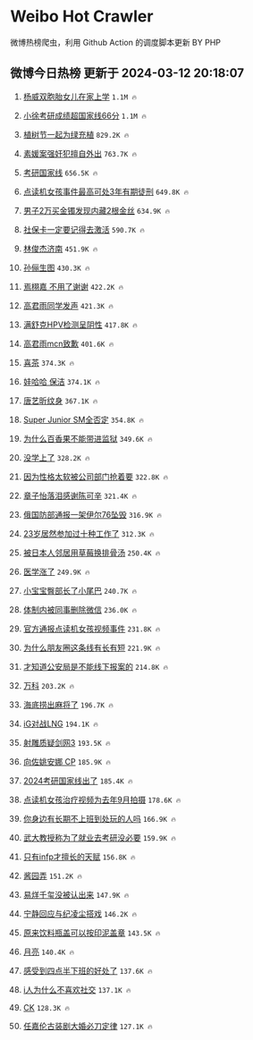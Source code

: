 # Weibo Hot Crawler 



微博热榜爬虫，利用 Github Action 的调度脚本更新 BY PHP 


## 微博今日热榜 更新于 2024-03-12 20:18:07 
1. [杨威双胞胎女儿在家上学](https://s.weibo.com/weibo?q=%23%E6%9D%A8%E5%A8%81%E5%8F%8C%E8%83%9E%E8%83%8E%E5%A5%B3%E5%84%BF%E5%9C%A8%E5%AE%B6%E4%B8%8A%E5%AD%A6%23&t=31&band_rank=1&Refer=top) `1.1M 🔥` 

1. [小徐考研成绩超国家线66分](https://s.weibo.com/weibo?q=%23%E5%B0%8F%E5%BE%90%E8%80%83%E7%A0%94%E6%88%90%E7%BB%A9%E8%B6%85%E5%9B%BD%E5%AE%B6%E7%BA%BF66%E5%88%86%23&t=31&band_rank=2&Refer=top) `1.1M 🔥` 

1. [植树节一起为绿充植](https://s.weibo.com/weibo?q=%23%E6%A4%8D%E6%A0%91%E8%8A%82%E4%B8%80%E8%B5%B7%E4%B8%BA%E7%BB%BF%E5%85%85%E6%A4%8D%23&t=31&band_rank=3&Refer=top) `829.2K 🔥` 

1. [素媛案强奸犯擅自外出](https://s.weibo.com/weibo?q=%23%E7%B4%A0%E5%AA%9B%E6%A1%88%E5%BC%BA%E5%A5%B8%E7%8A%AF%E6%93%85%E8%87%AA%E5%A4%96%E5%87%BA%23&t=31&band_rank=4&Refer=top) `763.7K 🔥` 

1. [考研国家线](https://s.weibo.com/weibo?q=%E8%80%83%E7%A0%94%E5%9B%BD%E5%AE%B6%E7%BA%BF&t=31&band_rank=5&Refer=top) `656.5K 🔥` 

1. [点读机女孩事件最高可处3年有期徒刑](https://s.weibo.com/weibo?q=%23%E7%82%B9%E8%AF%BB%E6%9C%BA%E5%A5%B3%E5%AD%A9%E4%BA%8B%E4%BB%B6%E6%9C%80%E9%AB%98%E5%8F%AF%E5%A4%843%E5%B9%B4%E6%9C%89%E6%9C%9F%E5%BE%92%E5%88%91%23&t=31&band_rank=6&Refer=top) `649.8K 🔥` 

1. [男子2万买金镯发现内藏2根金丝](https://s.weibo.com/weibo?q=%23%E7%94%B7%E5%AD%902%E4%B8%87%E4%B9%B0%E9%87%91%E9%95%AF%E5%8F%91%E7%8E%B0%E5%86%85%E8%97%8F2%E6%A0%B9%E9%87%91%E4%B8%9D%23&t=31&band_rank=7&Refer=top) `634.9K 🔥` 

1. [社保卡一定要记得去激活](https://s.weibo.com/weibo?q=%23%E7%A4%BE%E4%BF%9D%E5%8D%A1%E4%B8%80%E5%AE%9A%E8%A6%81%E8%AE%B0%E5%BE%97%E5%8E%BB%E6%BF%80%E6%B4%BB%23&t=31&band_rank=8&Refer=top) `590.7K 🔥` 

1. [林俊杰济南](https://s.weibo.com/weibo?q=%E6%9E%97%E4%BF%8A%E6%9D%B0%E6%B5%8E%E5%8D%97&t=31&band_rank=9&Refer=top) `451.9K 🔥` 

1. [孙俪生图](https://s.weibo.com/weibo?q=%23%E5%AD%99%E4%BF%AA%E7%94%9F%E5%9B%BE%23&t=31&band_rank=10&Refer=top) `430.3K 🔥` 

1. [焉栩嘉 不用了谢谢](https://s.weibo.com/weibo?q=%E7%84%89%E6%A0%A9%E5%98%89%20%E4%B8%8D%E7%94%A8%E4%BA%86%E8%B0%A2%E8%B0%A2&t=31&band_rank=11&Refer=top) `422.2K 🔥` 

1. [高君雨同学发声](https://s.weibo.com/weibo?q=%23%E9%AB%98%E5%90%9B%E9%9B%A8%E5%90%8C%E5%AD%A6%E5%8F%91%E5%A3%B0%23&t=31&band_rank=12&Refer=top) `421.3K 🔥` 

1. [满舒克HPV检测呈阴性](https://s.weibo.com/weibo?q=%23%E6%BB%A1%E8%88%92%E5%85%8BHPV%E6%A3%80%E6%B5%8B%E5%91%88%E9%98%B4%E6%80%A7%23&t=31&band_rank=13&Refer=top) `417.8K 🔥` 

1. [高君雨mcn致歉](https://s.weibo.com/weibo?q=%23%E9%AB%98%E5%90%9B%E9%9B%A8mcn%E8%87%B4%E6%AD%89%23&t=31&band_rank=14&Refer=top) `401.6K 🔥` 

1. [喜茶](https://s.weibo.com/weibo?q=%E5%96%9C%E8%8C%B6&t=31&band_rank=15&Refer=top) `374.3K 🔥` 

1. [娃哈哈 保洁](https://s.weibo.com/weibo?q=%E5%A8%83%E5%93%88%E5%93%88%20%E4%BF%9D%E6%B4%81&t=31&band_rank=16&Refer=top) `374.1K 🔥` 

1. [唐艺昕纹身](https://s.weibo.com/weibo?q=%23%E5%94%90%E8%89%BA%E6%98%95%E7%BA%B9%E8%BA%AB%23&t=31&band_rank=17&Refer=top) `367.1K 🔥` 

1. [Super Junior SM全否定](https://s.weibo.com/weibo?q=Super%20Junior%20SM%E5%85%A8%E5%90%A6%E5%AE%9A&t=31&band_rank=18&Refer=top) `354.8K 🔥` 

1. [为什么百香果不能带进监狱](https://s.weibo.com/weibo?q=%E4%B8%BA%E4%BB%80%E4%B9%88%E7%99%BE%E9%A6%99%E6%9E%9C%E4%B8%8D%E8%83%BD%E5%B8%A6%E8%BF%9B%E7%9B%91%E7%8B%B1&t=31&band_rank=19&Refer=top) `349.6K 🔥` 

1. [没学上了](https://s.weibo.com/weibo?q=%E6%B2%A1%E5%AD%A6%E4%B8%8A%E4%BA%86&t=31&band_rank=20&Refer=top) `328.2K 🔥` 

1. [因为性格太软被公司部门抢着要](https://s.weibo.com/weibo?q=%23%E5%9B%A0%E4%B8%BA%E6%80%A7%E6%A0%BC%E5%A4%AA%E8%BD%AF%E8%A2%AB%E5%85%AC%E5%8F%B8%E9%83%A8%E9%97%A8%E6%8A%A2%E7%9D%80%E8%A6%81%23&t=31&band_rank=21&Refer=top) `322.8K 🔥` 

1. [章子怡落泪感谢陈可辛](https://s.weibo.com/weibo?q=%23%E7%AB%A0%E5%AD%90%E6%80%A1%E8%90%BD%E6%B3%AA%E6%84%9F%E8%B0%A2%E9%99%88%E5%8F%AF%E8%BE%9B%23&t=31&band_rank=22&Refer=top) `321.4K 🔥` 

1. [俄国防部通报一架伊尔76坠毁](https://s.weibo.com/weibo?q=%23%E4%BF%84%E5%9B%BD%E9%98%B2%E9%83%A8%E9%80%9A%E6%8A%A5%E4%B8%80%E6%9E%B6%E4%BC%8A%E5%B0%9476%E5%9D%A0%E6%AF%81%23&t=31&band_rank=23&Refer=top) `316.9K 🔥` 

1. [23岁居然参加过十种工作了](https://s.weibo.com/weibo?q=%2323%E5%B2%81%E5%B1%85%E7%84%B6%E5%8F%82%E5%8A%A0%E8%BF%87%E5%8D%81%E7%A7%8D%E5%B7%A5%E4%BD%9C%E4%BA%86%23&t=31&band_rank=24&Refer=top) `312.3K 🔥` 

1. [被日本人邻居用草莓换排骨汤](https://s.weibo.com/weibo?q=%E8%A2%AB%E6%97%A5%E6%9C%AC%E4%BA%BA%E9%82%BB%E5%B1%85%E7%94%A8%E8%8D%89%E8%8E%93%E6%8D%A2%E6%8E%92%E9%AA%A8%E6%B1%A4&t=31&band_rank=25&Refer=top) `250.4K 🔥` 

1. [医学涨了](https://s.weibo.com/weibo?q=%E5%8C%BB%E5%AD%A6%E6%B6%A8%E4%BA%86&t=31&band_rank=26&Refer=top) `249.9K 🔥` 

1. [小宝宝臀部长了小尾巴](https://s.weibo.com/weibo?q=%23%E5%B0%8F%E5%AE%9D%E5%AE%9D%E8%87%80%E9%83%A8%E9%95%BF%E4%BA%86%E5%B0%8F%E5%B0%BE%E5%B7%B4%23&t=31&band_rank=27&Refer=top) `240.7K 🔥` 

1. [体制内被同事删除微信](https://s.weibo.com/weibo?q=%23%E4%BD%93%E5%88%B6%E5%86%85%E8%A2%AB%E5%90%8C%E4%BA%8B%E5%88%A0%E9%99%A4%E5%BE%AE%E4%BF%A1%23&t=31&band_rank=28&Refer=top) `236.0K 🔥` 

1. [官方通报点读机女孩视频事件](https://s.weibo.com/weibo?q=%23%E5%AE%98%E6%96%B9%E9%80%9A%E6%8A%A5%E7%82%B9%E8%AF%BB%E6%9C%BA%E5%A5%B3%E5%AD%A9%E8%A7%86%E9%A2%91%E4%BA%8B%E4%BB%B6%23&t=31&band_rank=29&Refer=top) `231.8K 🔥` 

1. [为什么朋友圈这条线有长有短](https://s.weibo.com/weibo?q=%23%E4%B8%BA%E4%BB%80%E4%B9%88%E6%9C%8B%E5%8F%8B%E5%9C%88%E8%BF%99%E6%9D%A1%E7%BA%BF%E6%9C%89%E9%95%BF%E6%9C%89%E7%9F%AD%23&t=31&band_rank=30&Refer=top) `221.9K 🔥` 

1. [才知道公安局是不能线下报案的](https://s.weibo.com/weibo?q=%23%E6%89%8D%E7%9F%A5%E9%81%93%E5%85%AC%E5%AE%89%E5%B1%80%E6%98%AF%E4%B8%8D%E8%83%BD%E7%BA%BF%E4%B8%8B%E6%8A%A5%E6%A1%88%E7%9A%84%23&t=31&band_rank=31&Refer=top) `214.8K 🔥` 

1. [万科](https://s.weibo.com/weibo?q=%E4%B8%87%E7%A7%91&t=31&band_rank=32&Refer=top) `203.2K 🔥` 

1. [海底捞出麻将了](https://s.weibo.com/weibo?q=%23%E6%B5%B7%E5%BA%95%E6%8D%9E%E5%87%BA%E9%BA%BB%E5%B0%86%E4%BA%86%23&t=31&band_rank=33&Refer=top) `196.7K 🔥` 

1. [iG对战LNG](https://s.weibo.com/weibo?q=%23iG%E5%AF%B9%E6%88%98LNG%23&t=31&band_rank=34&Refer=top) `194.1K 🔥` 

1. [射雕质疑剑网3](https://s.weibo.com/weibo?q=%23%E5%B0%84%E9%9B%95%E8%B4%A8%E7%96%91%E5%89%91%E7%BD%913%23&t=31&band_rank=35&Refer=top) `193.5K 🔥` 

1. [向佐姚安娜 CP](https://s.weibo.com/weibo?q=%E5%90%91%E4%BD%90%E5%A7%9A%E5%AE%89%E5%A8%9C%20CP&t=31&band_rank=36&Refer=top) `185.9K 🔥` 

1. [2024考研国家线出了](https://s.weibo.com/weibo?q=%232024%E8%80%83%E7%A0%94%E5%9B%BD%E5%AE%B6%E7%BA%BF%E5%87%BA%E4%BA%86%23&t=31&band_rank=37&Refer=top) `185.4K 🔥` 

1. [点读机女孩治疗视频为去年9月拍摄](https://s.weibo.com/weibo?q=%23%E7%82%B9%E8%AF%BB%E6%9C%BA%E5%A5%B3%E5%AD%A9%E6%B2%BB%E7%96%97%E8%A7%86%E9%A2%91%E4%B8%BA%E5%8E%BB%E5%B9%B49%E6%9C%88%E6%8B%8D%E6%91%84%23&t=31&band_rank=38&Refer=top) `178.6K 🔥` 

1. [你身边有长期不上班到处玩的人吗](https://s.weibo.com/weibo?q=%23%E4%BD%A0%E8%BA%AB%E8%BE%B9%E6%9C%89%E9%95%BF%E6%9C%9F%E4%B8%8D%E4%B8%8A%E7%8F%AD%E5%88%B0%E5%A4%84%E7%8E%A9%E7%9A%84%E4%BA%BA%E5%90%97%23&t=31&band_rank=39&Refer=top) `166.9K 🔥` 

1. [武大教授称为了就业去考研没必要](https://s.weibo.com/weibo?q=%23%E6%AD%A6%E5%A4%A7%E6%95%99%E6%8E%88%E7%A7%B0%E4%B8%BA%E4%BA%86%E5%B0%B1%E4%B8%9A%E5%8E%BB%E8%80%83%E7%A0%94%E6%B2%A1%E5%BF%85%E8%A6%81%23&t=31&band_rank=40&Refer=top) `159.9K 🔥` 

1. [只有infp才擅长的天赋](https://s.weibo.com/weibo?q=%23%E5%8F%AA%E6%9C%89infp%E6%89%8D%E6%93%85%E9%95%BF%E7%9A%84%E5%A4%A9%E8%B5%8B%23&t=31&band_rank=41&Refer=top) `156.8K 🔥` 

1. [酱园弄](https://s.weibo.com/weibo?q=%E9%85%B1%E5%9B%AD%E5%BC%84&t=31&band_rank=42&Refer=top) `151.2K 🔥` 

1. [易烊千玺没被认出来](https://s.weibo.com/weibo?q=%23%E6%98%93%E7%83%8A%E5%8D%83%E7%8E%BA%E6%B2%A1%E8%A2%AB%E8%AE%A4%E5%87%BA%E6%9D%A5%23&t=31&band_rank=43&Refer=top) `147.9K 🔥` 

1. [宁静回应与纪凌尘搭戏](https://s.weibo.com/weibo?q=%23%E5%AE%81%E9%9D%99%E5%9B%9E%E5%BA%94%E4%B8%8E%E7%BA%AA%E5%87%8C%E5%B0%98%E6%90%AD%E6%88%8F%23&t=31&band_rank=44&Refer=top) `146.2K 🔥` 

1. [原来饮料瓶盖可以按印泥盖章](https://s.weibo.com/weibo?q=%23%E5%8E%9F%E6%9D%A5%E9%A5%AE%E6%96%99%E7%93%B6%E7%9B%96%E5%8F%AF%E4%BB%A5%E6%8C%89%E5%8D%B0%E6%B3%A5%E7%9B%96%E7%AB%A0%23&t=31&band_rank=45&Refer=top) `143.5K 🔥` 

1. [月亮](https://s.weibo.com/weibo?q=%E6%9C%88%E4%BA%AE&t=31&band_rank=46&Refer=top) `140.4K 🔥` 

1. [感受到四点半下班的好处了](https://s.weibo.com/weibo?q=%23%E6%84%9F%E5%8F%97%E5%88%B0%E5%9B%9B%E7%82%B9%E5%8D%8A%E4%B8%8B%E7%8F%AD%E7%9A%84%E5%A5%BD%E5%A4%84%E4%BA%86%23&t=31&band_rank=47&Refer=top) `137.6K 🔥` 

1. [i人为什么不喜欢社交](https://s.weibo.com/weibo?q=%23i%E4%BA%BA%E4%B8%BA%E4%BB%80%E4%B9%88%E4%B8%8D%E5%96%9C%E6%AC%A2%E7%A4%BE%E4%BA%A4%23&t=31&band_rank=48&Refer=top) `137.1K 🔥` 

1. [CK](https://s.weibo.com/weibo?q=CK&t=31&band_rank=49&Refer=top) `128.3K 🔥` 

1. [任嘉伦古装剧大婚必刀定律](https://s.weibo.com/weibo?q=%E4%BB%BB%E5%98%89%E4%BC%A6%E5%8F%A4%E8%A3%85%E5%89%A7%E5%A4%A7%E5%A9%9A%E5%BF%85%E5%88%80%E5%AE%9A%E5%BE%8B&t=31&band_rank=50&Refer=top) `127.1K 🔥` 

